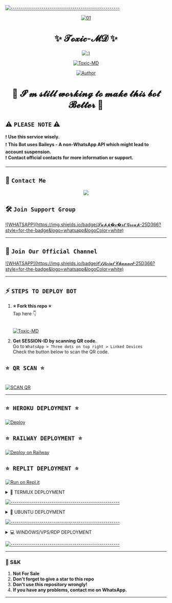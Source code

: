 [![-----------------------------------------------------](https://raw.githubusercontent.com/andreasbm/readme/master/assets/lines/colored.png)](#table-of-contents)

<p align="center">
    <a href="https://ibb.co/N6NMDtn"><img src="https://i.ibb.co/jkJGQRZ/5103aef05fd0d76b.jpg" alt="01" border="0" /></a>
</p>

<h1 align="center">✨ 𝓣𝓸𝔁𝓲𝓬-𝓜𝓓 ✨</h1>
<p align="center">
  <a href="https://github.com/xhclintohn"><img src="http://readme-tyng-svg.herokuapp.com?color=FFFFFF&center=true&vCenter=true&multiline=false&lines=𝓣�𝓸𝔁𝓲𝓬+𝓑𝓞𝓣+𝓜𝓾𝓵𝓽𝓲+𝓓𝓮�𝓿𝓲𝓬𝓮;𝓑𝓪𝓼𝓮𝓭+�𝓷+𝓘𝓶𝓨𝓪𝓷𝓧𝓲𝓪�𝓸;𝓡𝓮𝓬𝓸𝓭𝓮𝓭+𝓑𝔂+𝔁𝓱𝓬𝓵𝓲𝓷�𝓸𝓷;𝓢𝓽𝓪𝓻+𝓪𝓷𝓭+𝓕𝓸𝓻𝓴+𝓽𝓱𝓲𝓼+𝓡𝓮𝓹𝓸+𝓯�𝓻+𝓼𝓾𝓹𝓹𝓸�𝓻𝓽;𝓕𝓸𝓵𝓵𝓸𝔀+𝓜𝔂+𝓖𝓲𝓽𝓱𝓾�+𝓐𝓬�𝓬𝓸𝓾𝓷𝓽" alt=":)"></a>
</p>

<p align="center">
 <a href="#"><img title="Toxic-MD" src="https://img.shields.io/badge/𝓦𝓱𝓪𝓽�𝓪�𝓹𝓹 𝓑𝓞𝓣-𝓖𝓻𝓮𝓮𝓷?colorA=%23ff0000&colorB=%23017e40&style=for-the-badge"></a>
</p>

<p align="center">
<a href="https://github.com/xhclintohn"><img title="Author" src="https://img.shields.io/badge/𝓐𝓤𝓣𝓗𝓞𝓡-𝔁𝓱𝓬�𝓵�𝓲𝓷𝓽𝓸𝓷-𝓖𝓻𝓮𝓮𝓷?style=for-the-badge&logo=github"></a>
</p>

<h1 align="center">🚀 𝓘'𝓶 𝓼𝓽𝓲𝓵𝓵 𝔀𝓸𝓻𝓴𝓲𝓷𝓰 𝓽𝓸 𝓶𝓪𝓴𝓮 𝓽𝓱𝓲𝓼 𝓫𝓸𝓽 𝓑𝓮𝓽𝓽𝓮𝓻 🚀</h1>

## ⚠️ ````PLEASE NOTE```` ⚠️

❗ **Use this service wisely.**  
❗ **This Bot uses Baileys - A non-WhatsApp API which might lead to account suspension.**  
❗ **Contact official contacts for more information or support.**

---------

## 💌 ```Contact Me```

<p align="center">
<a href="https://api.whatsapp.com/send?phone=254735342808&text=𝐇𝐢 𝐱𝐡_𝐜𝐥𝐢𝐧𝐭𝐨𝐧"><img src="https://img.shields.io/badge/𝓒𝓸𝓷𝓽𝓪�𝓬� 𝓓�𝓿 𝓒𝓵𝓲𝓷𝓽𝓸𝓷-25D366?style=for-the-badge&logo=whatsapp&logoColor=white" /></a>
</p>

## 🛠️ ```Join Support Group```

[![WHATSAPP](https://img.shields.io/badge/𝓢𝓾𝓹𝓹�𝓸�𝓻𝓽 𝓖𝓻𝓸𝓾𝓹-25D366?style=for-the-badge&logo=whatsapp&logoColor=white)](https://chat.whatsapp.com/LQL2RFbHsdjxfmVxrTUD) 

---------

## 📢 ```Join Our Official Channel```

[![WHATSAPP](https://img.shields.io/badge/𝓞𝓯𝓯𝓲𝓬𝓲𝓪𝓵 𝓒𝓱𝓪𝓷𝓷𝓮𝓵-25D366?style=for-the-badge&logo=whatsapp&logoColor=white)](https://whatsapp.com/channel/0029VagJlnG6xCSU2tS1Vz19) 

---------

## ⚡ ```STEPS TO DEPLOY BOT```

1. **⭐ Fork this repo ⭐**  
   Tap here 👇  

   <br>
   <a href="https://github.com/xhclintohn/Toxic-MD/fork"><img title="Toxic-MD" src="https://img.shields.io/badge/𝓕𝓞𝓡𝓚 𝓣𝓸𝔁𝓲𝓬-𝓜𝓓-𝓑𝓵𝓪𝓬𝓴?style=for-the-badge&logo=stackshare"></a>

2. **Get SESSION-ID by scanning QR code.**  
   Go to `WhatsApp > Three dots on top right > Linked Devices`  
   Check the button below to scan the QR code.

## ```⭐ QR SCAN ⭐```

   <br>
   <a href='https://toxic-pair-code.onrender.com' target="_blank"><img alt='SCAN QR' src='https://img.shields.io/badge/𝓢𝓬𝓪𝓷_𝓠𝓡-100000?style=for-the-badge&logo=scan&logoColor=white&labelColor=black&color=red'/></a>

---------

## ```⭐ HEROKU DEPLOYMENT ⭐```

[![Deploy](https://www.herokucdn.com/deploy/button.svg)](https://dashboard.heroku.com/new?button-url=https://github.com/xhclintohn/Toxic-MD&template=https://github.com/xhclintohn/Toxic-MD.git)

## ```⭐ RAILWAY DEPLOYMENT ⭐```

[![Deploy on Railway](https://railway.app/button.svg)](https://railway.app)

## ```⭐ REPLIT DEPLOYMENT ⭐```

[![Run on Repl.it](https://repl.it/badge/github/xhclintohn/Toxic-MD)](https://repl.it/github/xhclintohn/Toxic-MD)

<details>
<summary>📱 TERMUX DEPLOYMENT</summary>

## ❌ Not Available for Deployment on Termux

This script is **not deployable** on Termux. Please use other deployment options like Heroku, Railway, or Replit.

</details>

[![-----------------------------------------------------](https://raw.githubusercontent.com/andreasbm/readme/master/assets/lines/colored.png)](#table-of-contents)

<details>
<summary>🐧 UBUNTU DEPLOYMENT</summary>

## ❌ Not Available for Deployment on Ubuntu

This script is **not deployable** on Ubuntu. Please use other deployment options like Heroku, Railway, or Replit.

</details>

[![-----------------------------------------------------](https://raw.githubusercontent.com/andreasbm/readme/master/assets/lines/colored.png)](#table-of-contents)

<details>
<summary>💻 WINDOWS/VPS/RDP DEPLOYMENT</summary>

## ❌ Not Available for Deployment on Windows/VPS/RDP

This script is **not deployable** on Windows, VPS, or RDP. Please use other deployment options like Heroku, Railway, or Replit.

</details>

[![-----------------------------------------------------](https://raw.githubusercontent.com/andreasbm/readme/master/assets/lines/colored.png)](#table-of-contents)

---------

### 📮 S&K
1. **Not For Sale**  
2. **Don't forget to give a star to this repo**  
3. **Don't use this repository wrongly!**  
4. **If you have any problems, contact me on WhatsApp.**

---------